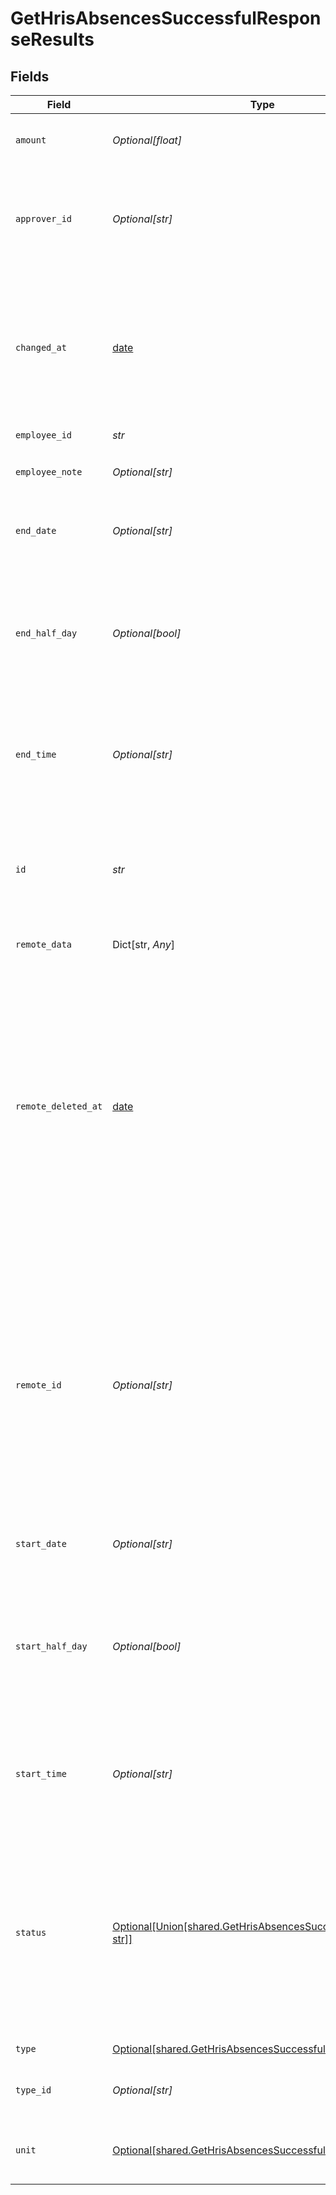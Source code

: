 # GetHrisAbsencesSuccessfulResponseResults


## Fields

| Field                                                                                                                                                                                                                                                                                                                                            | Type                                                                                                                                                                                                                                                                                                                                             | Required                                                                                                                                                                                                                                                                                                                                         | Description                                                                                                                                                                                                                                                                                                                                      | Example                                                                                                                                                                                                                                                                                                                                          |
| ------------------------------------------------------------------------------------------------------------------------------------------------------------------------------------------------------------------------------------------------------------------------------------------------------------------------------------------------ | ------------------------------------------------------------------------------------------------------------------------------------------------------------------------------------------------------------------------------------------------------------------------------------------------------------------------------------------------ | ------------------------------------------------------------------------------------------------------------------------------------------------------------------------------------------------------------------------------------------------------------------------------------------------------------------------------------------------ | ------------------------------------------------------------------------------------------------------------------------------------------------------------------------------------------------------------------------------------------------------------------------------------------------------------------------------------------------ | ------------------------------------------------------------------------------------------------------------------------------------------------------------------------------------------------------------------------------------------------------------------------------------------------------------------------------------------------ |
| `amount`                                                                                                                                                                                                                                                                                                                                         | *Optional[float]*                                                                                                                                                                                                                                                                                                                                | :heavy_check_mark:                                                                                                                                                                                                                                                                                                                               | The amount of time this absence takes.                                                                                                                                                                                                                                                                                                           |                                                                                                                                                                                                                                                                                                                                                  |
| `approver_id`                                                                                                                                                                                                                                                                                                                                    | *Optional[str]*                                                                                                                                                                                                                                                                                                                                  | :heavy_check_mark:                                                                                                                                                                                                                                                                                                                               | **(⚠️ Deprecated)** The ID of the employee who is responsible for approving this absence.                                                                                                                                                                                                                                                        |                                                                                                                                                                                                                                                                                                                                                  |
| `changed_at`                                                                                                                                                                                                                                                                                                                                     | [date](https://docs.python.org/3/library/datetime.html#date-objects)                                                                                                                                                                                                                                                                             | :heavy_check_mark:                                                                                                                                                                                                                                                                                                                               | The timestamp when this object was last changed. This value is tracked by Kombo based on changes in the data.<br/><br/>[](https://developer.mozilla.org/en-US/docs/Web/JavaScript/Reference/Global_Objects/Date/toISOString)                                                                                                                     |                                                                                                                                                                                                                                                                                                                                                  |
| `employee_id`                                                                                                                                                                                                                                                                                                                                    | *str*                                                                                                                                                                                                                                                                                                                                            | :heavy_check_mark:                                                                                                                                                                                                                                                                                                                               | N/A                                                                                                                                                                                                                                                                                                                                              |                                                                                                                                                                                                                                                                                                                                                  |
| `employee_note`                                                                                                                                                                                                                                                                                                                                  | *Optional[str]*                                                                                                                                                                                                                                                                                                                                  | :heavy_check_mark:                                                                                                                                                                                                                                                                                                                               | A note the employee has added to this absence.                                                                                                                                                                                                                                                                                                   |                                                                                                                                                                                                                                                                                                                                                  |
| `end_date`                                                                                                                                                                                                                                                                                                                                       | *Optional[str]*                                                                                                                                                                                                                                                                                                                                  | :heavy_check_mark:                                                                                                                                                                                                                                                                                                                               | The date this absence ends in the `yyyy-MM-dd` format.                                                                                                                                                                                                                                                                                           |                                                                                                                                                                                                                                                                                                                                                  |
| `end_half_day`                                                                                                                                                                                                                                                                                                                                   | *Optional[bool]*                                                                                                                                                                                                                                                                                                                                 | :heavy_check_mark:                                                                                                                                                                                                                                                                                                                               | `true` if the absence ends in the middle of the day, `false` if not, and `null` if the system doesn't support half-day absences.                                                                                                                                                                                                                 |                                                                                                                                                                                                                                                                                                                                                  |
| `end_time`                                                                                                                                                                                                                                                                                                                                       | *Optional[str]*                                                                                                                                                                                                                                                                                                                                  | :heavy_check_mark:                                                                                                                                                                                                                                                                                                                               | The time at which this absence ends. Follows the format `HH:mm:ss` (e.g., `14:45:15`).                                                                                                                                                                                                                                                           |                                                                                                                                                                                                                                                                                                                                                  |
| `id`                                                                                                                                                                                                                                                                                                                                             | *str*                                                                                                                                                                                                                                                                                                                                            | :heavy_check_mark:                                                                                                                                                                                                                                                                                                                               | The globally unique ID of this object generated by Kombo. We recommend using this as a stable primary key for syncing.                                                                                                                                                                                                                           |                                                                                                                                                                                                                                                                                                                                                  |
| `remote_data`                                                                                                                                                                                                                                                                                                                                    | Dict[str, *Any*]                                                                                                                                                                                                                                                                                                                                 | :heavy_check_mark:                                                                                                                                                                                                                                                                                                                               | N/A                                                                                                                                                                                                                                                                                                                                              |                                                                                                                                                                                                                                                                                                                                                  |
| `remote_deleted_at`                                                                                                                                                                                                                                                                                                                              | [date](https://docs.python.org/3/library/datetime.html#date-objects)                                                                                                                                                                                                                                                                             | :heavy_check_mark:                                                                                                                                                                                                                                                                                                                               | The date and time the object was deleted in the remote system. Objects are automatically marked as deleted when Kombo can't retrieve them from the remote system anymore. Kombo will also anonymize entries 14 days after they disappear.<br/><br/>[](https://developer.mozilla.org/en-US/docs/Web/JavaScript/Reference/Global_Objects/Date/toISOString) |                                                                                                                                                                                                                                                                                                                                                  |
| `remote_id`                                                                                                                                                                                                                                                                                                                                      | *Optional[str]*                                                                                                                                                                                                                                                                                                                                  | :heavy_check_mark:                                                                                                                                                                                                                                                                                                                               | The raw ID of the object in the remote system. We don't recommend using this as a primary key on your side as it might sometimes be compromised of multiple identifiers if a system doesn't provide a clear primary key.                                                                                                                         |                                                                                                                                                                                                                                                                                                                                                  |
| `start_date`                                                                                                                                                                                                                                                                                                                                     | *Optional[str]*                                                                                                                                                                                                                                                                                                                                  | :heavy_check_mark:                                                                                                                                                                                                                                                                                                                               | The date this absence starts in the `yyyy-MM-dd` format.                                                                                                                                                                                                                                                                                         |                                                                                                                                                                                                                                                                                                                                                  |
| `start_half_day`                                                                                                                                                                                                                                                                                                                                 | *Optional[bool]*                                                                                                                                                                                                                                                                                                                                 | :heavy_check_mark:                                                                                                                                                                                                                                                                                                                               | `true` if the absence starts in the middle of the day, `false` if not, and `null` if the system doesn't support half-day absences.                                                                                                                                                                                                               |                                                                                                                                                                                                                                                                                                                                                  |
| `start_time`                                                                                                                                                                                                                                                                                                                                     | *Optional[str]*                                                                                                                                                                                                                                                                                                                                  | :heavy_check_mark:                                                                                                                                                                                                                                                                                                                               | The time at which this absence starts. Follows the format `HH:mm:ss` (e.g., `14:45:15`).                                                                                                                                                                                                                                                         |                                                                                                                                                                                                                                                                                                                                                  |
| `status`                                                                                                                                                                                                                                                                                                                                         | [Optional[Union[shared.GetHrisAbsencesSuccessfulResponse1, str]]](../../models/shared/gethrisabsencessuccessfulresponseschemasstatus.md)                                                                                                                                                                                                         | :heavy_check_mark:                                                                                                                                                                                                                                                                                                                               | One of 5 standardized values (`REQUESTED`, `APPROVED`, `DECLINED`, `CANCELLED`, or `DELETED`) **or** — in rare cases where can't find a clear mapping — the original string passed through.                                                                                                                                                      |                                                                                                                                                                                                                                                                                                                                                  |
| `type`                                                                                                                                                                                                                                                                                                                                           | [Optional[shared.GetHrisAbsencesSuccessfulResponseType]](../../models/shared/gethrisabsencessuccessfulresponsetype.md)                                                                                                                                                                                                                           | :heavy_check_mark:                                                                                                                                                                                                                                                                                                                               | N/A                                                                                                                                                                                                                                                                                                                                              | {"id":"xzZoKssDaMZAd62kxayzzQvD","name":"Vacation","unit":"DAYS","half_days_supported":true,"exact_times_supported":false,"remote_id":"91","remote_data":null,"changed_at":"2022-08-07T14:01:29.196Z","remote_deleted_at":null}                                                                                                                  |
| `type_id`                                                                                                                                                                                                                                                                                                                                        | *Optional[str]*                                                                                                                                                                                                                                                                                                                                  | :heavy_check_mark:                                                                                                                                                                                                                                                                                                                               | The Kombo absence type ID of this absence.                                                                                                                                                                                                                                                                                                       |                                                                                                                                                                                                                                                                                                                                                  |
| `unit`                                                                                                                                                                                                                                                                                                                                           | [Optional[shared.GetHrisAbsencesSuccessfulResponseUnit]](../../models/shared/gethrisabsencessuccessfulresponseunit.md)                                                                                                                                                                                                                           | :heavy_check_mark:                                                                                                                                                                                                                                                                                                                               | The unit of time for this absence. Can be `HOURS` or `DAYS`.                                                                                                                                                                                                                                                                                     |                                                                                                                                                                                                                                                                                                                                                  |
